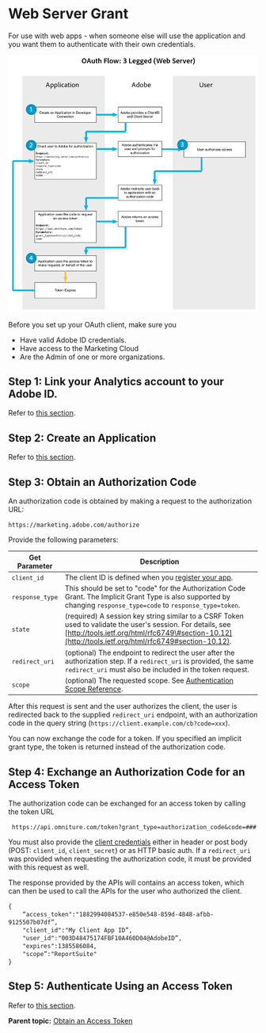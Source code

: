 # Web Server Grant

For use with web apps - when someone else will use the application and you want them to authenticate with their own credentials.

![](graphics/oauth_flow_authorization_code.png)

Before you set up your OAuth client, make sure you

-   Have valid Adobe ID credentials.
-   Have access to the Marketing Cloud
-   Are the Admin of one or more organizations.

## Step 1: Link your Analytics account to your Adobe ID.

Refer to [this section](auth_link_account.md#).

## Step 2: Create an Application

Refer to [this section](auth_register_app.md#).

## Step 3: Obtain an Authorization Code

An authorization code is obtained by making a request to the authorization URL:

```
https://marketing.adobe.com/authorize
```

Provide the following parameters:

|Get Parameter|Description|
|-------------|-----------|
| `client_id` |The client ID is defined when you [register your app](auth_register_app.md#).|
| `response_type` |This should be set to "code" for the Authorization Code Grant. The Implicit Grant Type is also supported by changing `response_type=code` to `response_type=token`.|
| `state` |\(required\) A session key string similar to a CSRF Token used to validate the user's session. For details, see [http://tools.ietf.org/html/rfc6749\#section-10.12](http://tools.ietf.org/html/rfc6749#section-10.12).|
| `redirect_uri` |\(optional\) The endpoint to redirect the user after the authorization step. If a `redirect_uri` is provided, the same `redirect_uri` must also be included in the token request.|
| `scope` |\(optional\) The requested scope. See [Authentication Scope Reference](auth_scope.md#).|

After this request is sent and the user authorizes the client, the user is redirected back to the supplied `redirect_uri` endpoint, with an authorization code in the query string \(`https://client.example.com/cb?code=xxx`\).

You can now exchange the code for a token. If you specified an implicit grant type, the token is returned instead of the authorization code.

## Step 4: Exchange an Authorization Code for an Access Token

The authorization code can be exchanged for an access token by calling the token URL

```
 https://api.omniture.com/token?grant_type=authorization_code&code=###
```

You must also provide the [client credentials](auth_register_app.md#) either in header or post body \(POST: `client_id`, `client_secret`\) or as HTTP basic auth. If a `redirect_uri` was provided when requesting the authorization code, it must be provided with this request as well.

The response provided by the APIs will contains an access token, which can then be used to call the APIs for the user who authorized the client.

```
{
    “access_token":"1882994084537-e850e548-859d-4848-afbb-9125507b07df”,
    "client_id":"My Client App ID”,
    "user_id":"003D48475174FBF10A460D04@AdobeID”,
    "expires":1385586084,
    "scope”:"ReportSuite"
}
```

## Step 5: Authenticate Using an Access Token

Refer to [this section](auth_tokens.md#).

**Parent topic:** [Obtain an Access Token](auth_obtain_access_token.md)

